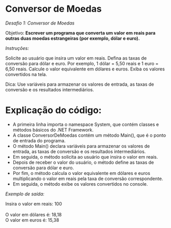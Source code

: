# Conversor de Moedas

*Desafio 1: Conversor de Moedas*

Objetivo: **Escrever um programa que converta um valor em reais para outras duas moedas 
estrangeiras (por exemplo, dólar e euro).**

*Instruções:*

Solicite ao usuário que insira um valor em reais.
Defina as taxas de conversão para dólar e euro. Por exemplo, 1 dólar = 5,50 reais e 1 euro = 6,50 reais.
Calcule o valor equivalente em dólares e euros.
Exiba os valores convertidos na tela.

Dica: Use variáveis para armazenar os valores de entrada, as taxas de conversão e os resultados intermediários.

# Explicação do código:

- A primeira linha importa o namespace System, que contém classes e métodos básicos do .NET Framework.<br/>
- A classe ConversorDeMoedas contém um método Main(), que é o ponto de entrada do programa.<br/>
- O método Main() declara variáveis para armazenar os valores de entrada, as taxas de conversão e os resultados intermediários.<br/>
- Em seguida, o método solicita ao usuário que insira o valor em reais.<br/>
- Depois de receber o valor do usuário, o método define as taxas de conversão para dólar e euro.<br/>
- Por fim, o método calcula o valor equivalente em dólares e euros multiplicando o valor em reais pela taxa de conversão correspondente.<br/>
- Em seguida, o método exibe os valores convertidos no console.<br/>

*Exemplo de saída:*

Insira o valor em reais: 100 <br/>
<br/>
O valor em dólares é: 18,18 <br/>
O valor em euros é: 15,38 <br/>
